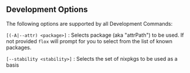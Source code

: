 ## Development Options

The following options are supported by all Development Commands:

`[(-A|--attr) <package>]`
:   Selects package (aka "attrPath") to be used. If not provided `flox`
    will prompt for you to select from the list of known packages.

`[--stability <stability>]`
:   Selects the set of nixpkgs to be used as a basis
